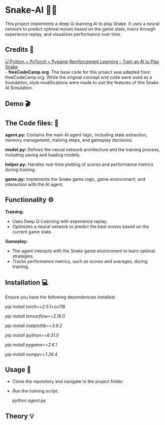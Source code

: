 # Snake-AI 🐍🌐
This project implements a deep Q-learning AI to play Snake. It uses a neural network to predict optimal moves based on the game state, trains through experience replay, and visualizes performance over time.

## Credits 🤖
[![Python + PyTorch + Pygame Reinforcement Learning – Train an AI to Play Snake](https://www.youtube.com/watch?v=L8ypSXwyBds&list=LL.jpg)](https://www.youtube.com/watch?v=L8ypSXwyBds&list=LL) - 
**freeCodeCamp.org**.
The base code for this project was adapted from freeCodeCamp.org. While the original concept and code were used as a foundation, style modifications were made to suit the features of this Snake AI Simulation.

## Demo 🎬

## The Code files: 📄

**agent.py:** Contains the main AI agent logic, including state extraction, memory management, training steps, and gameplay decisions.

**model.py:** Defines the neural network architecture and the training process, including saving and loading models.

**helper.py:** Handles real-time plotting of scores and performance metrics during training.

**game.py:** Implements the Snake game logic, game environment, and interaction with the AI agent.

## Functionality ⚙️
**Training:**
- Uses Deep Q-Learning with experience replay.
- Optimizes a neural network to predict the best moves based on the current game state.

**Gameplay:**
- The agent interacts with the Snake game environment to learn optimal strategies.
- Tracks performance metrics, such as scores and averages, during training.

## Installation 💻
Ensure you have the following dependencies installed:

*pip install torch==2.5.1+cu118*

*pip install tensorflow==2.18.0*

*pip install matplotlib==3.9.2*

*pip install ipython==8.31.0*

*pip install pygame==2.6.1*

*pip install numpy==1.26.4*

## Usage 📌
- Clone the repository and navigate to the project folder.
- Run the training script:

  *python agent.py*

## Theory 💡
